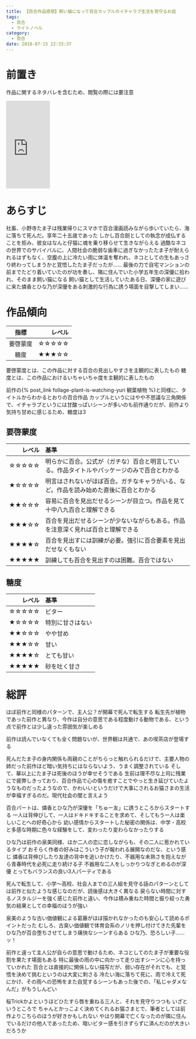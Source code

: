 ```yaml
---
title: 【百合作品感想】飼い猫になって百合カップルのイチャラブ生活を見守るお話
tags:
  - 百合
  - ライトノベル
category:
  - 百合
date: 2018-07-15 22:33:37
---
```



# 前置き

作品に関するネタバレを含むため、閲覧の際には要注意

<!-- more -->

<iframe style="width:120px;height:240px;" marginwidth="0" marginheight="0" scrolling="no" frameborder="0" src="https://rcm-fe.amazon-adsystem.com/e/cm?ref=tf_til&t=plasma02-22&m=amazon&o=9&p=8&l=as1&IS2=1&detail=1&asins=B079DRMPGY&linkId=ff71d05f7c569f782ce41f1324a9ff21&bc1=000000&lt1=_blank&fc1=333333&lc1=0066c0&bg1=ffffff&f=ifr">
    </iframe>

# あらすじ

社畜、小野寺たま子は残業帰りにスマホで百合漫画読みながら歩いていたら、海に落ちて死んだ。享年二十五歳であった
しかし百合厨としての執念が成仏することを拒み、彼女はなんと仔猫に魂を乗り移らせて生きながらえる
過酷なネコの世界でのサバイバルに、人間社会の脆弱な歯車に過ぎなかったたま子が耐えられるはずもなく、空腹の上に冷たい雨に体温を奪われ、ネコとしての生もあっさり終わってしまうかと覚悟したたま子だったが……
最後の力で自宅マンションの前までたどり着いていたのが功を奏し、隣に住んでいた小学五年生の深優に拾われ、そのまま飼い猫になる
飼い猫として生活していたある日、深優の家に遊びに来た燐香とひな乃が深優をある刺激的な行為に誘う場面を目撃してしまい……

# 作品傾向

|指標|レベル|
|:--:|----:|
|要啓蒙度|☆☆☆☆☆|
|糖度|★★★☆☆|

要啓蒙度とは、この作品に対する百合の見出しやすさを主観的に表したもの
糖度とは、この作品におけるいちゃいちゃ度を主観的に表したもの

前作の{% post_link follage-plant-is-watching-yuri 観葉植物 %}と同様に、タイトルからわかるとおりの百合作品
カップルというにはやや不思議な三角関係で、イチャラブというには甘酸っぱいシーンが多いのも前作通りだが、前作より気持ち甘めに感じるため、糖度は3

## 要啓蒙度

|レベル|基準|
|-----:|:---|
|☆☆☆☆☆|明らかに百合。公式が（ガチな）百合と明言している。作品タイトルやパッケージのみで百合とわかる|
|★☆☆☆☆|明言はされないがほぼ百合。ガチなキャラがいる、など。作品を読み始めた直後に百合とわかる|
|★★☆☆☆|容易に百合を見出だせるシーンが目立つ。作品を見て十中八九百合と理解できる|
|★★★☆☆|百合を見出だせるシーンが少ないながらもある。作品を注意深く見れば百合と理解できる|
|★★★★☆|百合を見出すには訓練が必要。強引に百合要素を見出だせなくもない|
|★★★★★|訓練しても百合を見出すのは困難。百合ではない|

## 糖度

|レベル|基準|
|-----:|:--|
|☆☆☆☆☆|ビター|
|★☆☆☆☆|特別に甘さはない|
|★★☆☆☆|やや甘め|
|★★★☆☆|甘い|
|★★★★☆|とても甘い|
|★★★★★|砂を吐く甘さ|

# 総評

ほぼ前作と同様のパターンで、主人公？が開幕で死んで転生する
転生先が植物であった前作と異なり、今作は自分の意思である程度動ける動物である、という点で前作とは少し違った雰囲気が楽しめる

前作は読んでいなくても全く問題ないが、世界観は共通で、あの喫茶店が登場する

死んだたま子の身内関係も両親のことがちらっと触れられるだけで、主要人物の姉だった前作ほど暗い気持ちにはならないよう、うまく調整されている
そして、華以上にたま子は死後のほうが幸せそうである
生前は理不尽な上司に残業にで疲弊しきっており、百合作品で心の傷を癒すことでやっと生き延びていたようなものだったようなので、かわいいというだけで大事にされるお猫さまの生活が幸福すぎるのだ。現代社会の闇と言えよう

百合パートは、燐香とひな乃が深優を「ちゅー友」に誘うところからスタートする
一人は背伸びして、一人はドキドキすることを求めて、そしてもう一人は楽しいことへの好奇心から
幼い感情からスタートした秘密の関係は、中学・高校と多感な時期に色々な経験をして、変わったり変わらなかったりする

ひな乃は前作の泉美同様、ほか二人の恋に恋しながらも、その二人に惹かれているタイプ
おそらく作者の好みはこういう子が報われる展開なのだな、という感じ
燐香は背伸びしたり友達の背中を追いかけたり、不器用な未熟さを抱えながら青春時代を必死に走り続ける子
不器用な二人をしっかりつなぎとめるのが深優
とってもバランスの良い3人パーティである

死んで転生して、小学～高校、社会人までの三人組を見守る話のパターンとしては前作と似たような感じなのだが、読後感は大きく異なる
戻らない時間に対するノスタルジーを強く感じた前作と違い、今作は積み重ねた時間と振り絞った勇気の結果としての幸福のほうが強い

泉美のような古い価値観による葛藤がほぼ描かれなかったのも安心して読めるポイントだった
むしろ、古臭い価値観で体育会系のノリを押し付けてきた先輩をひな乃が百合堕ちさせてしまう痛快なシーンすらある
ひな乃、恐ろしい子……ッ！

前作と違って主人公が自らの意思で動けるため、ネコとしてのたま子が重要な役割を果たす場面もある
特に最後の雨の中に向かって走り出すシーンに心を持っていかれた
百合とは直接的に関係しない描写だが、弱い存在がそれでも、と覚悟を決めて挑むというのは大変に刺さる
冷たい海に落ちて死に、雨で冷えて死にかけ、その雨への恐怖をまた自覚するシーンもあった後での、「私じゃダメなんだ」がもうしんどい

桜Trickかよというほどひたすら唇を重ねる三人と、それを見守りつつも いざというところで ちゃんとかっこよく決めてくれるお猫さまとで、筆者としては前作よりこちらのほうが好きかもしれない
やはり開幕で亡くなったのが隣に住んでいるだけの他人であったため、暗いビター感を引きずらずに済んだのが大きいだろうか

